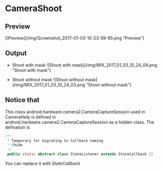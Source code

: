 # CameraShoot

## Preview
![Preview](/img/Screenshot_2017-01-03-10-23-59-85.png “Preview”)

## Output
* Shoot with mask
![Shoot with mask](/img/MIX_2017_01_03_10_24_09.png “Shoot with mask”)

* Shoot without mask
![Shoot without mask](/img/MIX_2017_01_03_10_24_03.png “Shoot without mask”)

## Notice that
This class android.hardware.camera2.CameraCaptureSession used in CameraHelp is defined in android.hardware.camera2.CameraCaptureSession as a hidden class. The defination is
```Java 
/**
 * Temporary for migrating to Callback naming
 * @hide
 */
 public static abstract class StateListener extends StateCallback {}
```
You can replace it with *StateCallback*

